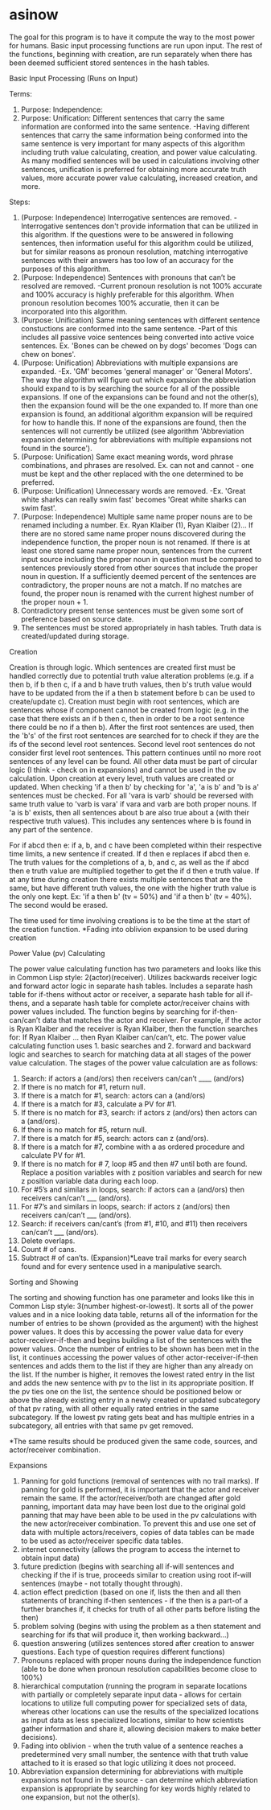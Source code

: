 # asinow

The goal for this program is to have it compute the way to the most power for humans. Basic input processing functions are run upon input. The rest of the functions, beginning with creation, are run separately when there has been deemed sufficient stored sentences in the hash tables. 

Basic Input Processing (Runs on Input)

Terms:
1. Purpose: Independence: 
2. Purpose: Unification: Different sentences that carry the same information are conformed into the same sentence.
-Having different sentences that carry the same information being conformed into the same sentence is very important for many aspects of this algorithm including truth value calculating, creation, and power value calculating. As many modified sentences will be used in calculations involving other sentences, unification is preferred for obtaining more accurate truth values, more accurate power value calculating, increased creation, and more. 

Steps: 
1. (Purpose: Independence) Interrogative sentences are removed. 
-Interrogative sentences don't provide information that can be utilized in this algorithm. If the questions were to be answered    in following sentences, then information useful for this algorithm could be utilized, but for similar reasons as pronoun resolution, matching interrogative sentences with their answers has too low of an accuracy for the purposes of this algorithm. 
2. (Purpose: Independence) Sentences with pronouns that can’t be resolved are removed. 
-Current pronoun resolution is not 100% accurate and 100% accuracy is highly preferable for this algorithm. When pronoun resolution becomes 100% accuratie, then it can be incorporated into this algorithm.  
3. (Purpose: Unification) Same meaning sentences with different sentence constuctions are conformed into the same sentence. 
-Part of this includes all passive voice sentences being converted into active voice sentences. Ex. 'Bones can be chewed on by dogs' becomes 'Dogs can chew on bones'. 
4. (Purpose: Unification) Abbreviations with multiple expansions are expanded.
-Ex. 'GM' becomes 'general manager' or 'General Motors'. The way the algorithm will figure out which expansion the abbreviation should expand to is by searching the source for all of the possible expansions. If one of the expansions can be found and not the other(s), then the expansion found will be the one expanded to. If more than one expansion is found, an additional algorithm expansion will be required for how to handle this. If none of the expansions are found, then the sentences will not currently be utilized (see algorithm 'Abbreviation expansion determining for abbreviations with multiple expansions not found in the source').
5. (Purpose: Unification) Same exact meaning words, word phrase combinations, and phrases are resolved. Ex. can not and cannot - one must be kept and the other replaced with the one determined to be preferred.
6. (Purpose: Unification) Unnecessary words are removed.
-Ex. 'Great white sharks can really swim fast' becomes 'Great white sharks can swim fast'. 
7. (Purpose: Independence) Multiple same name proper nouns are to be renamed including a number. Ex. Ryan Klaiber (1), Ryan Klaiber (2)... If there are no stored same name proper nouns discovered during the independence function, the proper noun is not renamed. If there is at least one stored same name proper noun, sentences from the current input source including the proper noun in question must be compared to sentences previously stored from other sources that include the proper noun in question. If a sufficiently deemed percent of the sentences are contradictory, the proper nouns are not a match. If no matches are found, the proper noun is renamed with the current highest number of the proper noun + 1.  
8. Contradictory present tense sentences must be given some sort of preference based on source date. 
9. The sentences must be stored appropriately in hash tables. Truth data is created/updated during storage. 

Creation

Creation is through logic. Which sentences are created first must be handled correctly due to potential truth value alteration problems (e.g. if a then b, if b then c, if a and b have truth values, then b's truth value would have to be updated from the if a then b statement before b can be used to create/update c). Creation must begin with root sentences, which are sentences whose if component cannot be created from logic (e.g. in the case that there exists an if b then c, then in order to be a root sentence there could be no if a then b). After the first root sentences are used, then the 'b's' of the first root sentences are searched for to check if they are the ifs of the second level root sentences. Second level root sentences do not consider first level root sentences. This pattern continues until no more root sentences of any level can be found. All other data must be part of circular logic (I think - check on in expansions) and cannot be used in the pv calculation. Upon creation at every level, truth values are created or updated. When checking 'if a then b' by checking for 'a', 'a is b' and 'b is a' sentences must be checked. For all 'vara is varb' should be reversed with same truth value to 'varb is vara' if vara and varb are both proper nouns. If 'a is b' exists, then all sentences about b are also true about a (with their respective truth values). This includes any sentences where b is found in any part of the sentence.  

For if abcd then e: if a, b, and c have been completed within their respective time limits, a new sentence if created. If d then e replaces if abcd then e. The truth values for the completions of a, b, and c, as well as the if abcd then e truth value are multiplied together to get the if d then e truth value. 
If at any time during creation there exists multiple sentences that are the same, but have different truth values, the one with the higher truth value is the only one kept. Ex: 'if a then b' (tv = 50%) and 'if a then b' (tv = 40%). The second would be erased. 

The time used for time involving creations is to be the time at the start of the creation function.
*Fading into oblivion expansion to be used during creation

Power Value (pv) Calculating

The power value calculating function has two parameters and looks like this in Common Lisp style: 2(actor)(receiver). 
Utilizes backwards receiver logic and forward actor logic in separate hash tables. Includes a separate hash table for if-thens without actor or receiver, a separate hash table for all if-thens, and a separate hash table for complete actor/receiver chains with power values included. The function begins by searching for if-then-can/can’t data that matches the actor and receiver. For example, if the actor is Ryan Klaiber and the receiver is Ryan Klaiber, then the function searches for: If Ryan Klaiber … then Ryan Klaiber can/can’t, etc. The power value calculating function uses 1. basic searches and 2. forward and backward logic and searches to search for matching data at all stages of the power value calculation. The stages of the power value calculation are as follows: 

1. Search: if actors a (and/ors) then receivers can/can’t ____ (and/ors)
2. If there is no match for #1, return null. 
3. If there is a match for #1, search: actors can a (and/ors)
4. If there is a match for #3, calculate a PV for #1. 
5. If there is no match for #3, search: if actors z (and/ors) then actors can a (and/ors). 
6. If there is no match for #5, return null.
7. If there is a match for #5, search: actors can z (and/ors). 
8. If there is a match for #7, combine with a as ordered procedure and calculate PV for #1.  
9. If there is no match for # 7, loop #5 and then #7 until both are found. Replace a position variables with z position variables and search for new z position variable data during each loop. 
10. For #5’s and similars in loops, search: if actors can a (and/ors) then receivers can/can’t ___ (and/ors). 
11. For #7’s and similars in loops, search: if actors z (and/ors) then receivers can/can’t ___ (and/ors). 
12. Search: if receivers can/cant’s (from #1, #10, and #11) then receivers can/can’t ___ (and/ors). 
13. Delete overlaps. 
14. Count # of cans. 
15. Subtract # of can’ts.
(Expansion)*Leave trail marks for every search found and for every sentence used in a manipulative search. 
 
Sorting and Showing

The sorting and showing function has one parameter and looks like this in Common Lisp style: 3(number highest-or-lowest). It sorts all of the power values and in a nice looking data table, returns all of the information for the number of entries to be shown (provided as the argument) with the highest power values. It does this by accessing the power value data for every actor-receiver-if-then and begins building a list of the sentences with the power values. Once the number of entries to be shown has been met in the list, it continues accessing the power values of other actor-receiver-if-then sentences and adds them to the list if they are higher than any already on the list. If the number is higher, it removes the lowest rated entry in the list and adds the new sentence with pv to the list in its appropriate position. If the pv ties one on the list, the sentence should be positioned below or above the already existing entry in a newly created or updated subcategory of that pv rating, with all other equally rated entries in the same subcategory. If the lowest pv rating gets beat and has multiple entries in a subcategory, all entries with that same pv get removed. 

*The same results should be produced given the same code, sources, and actor/receiver combination. 

Expansions

1. Panning for gold functions (removal of sentences with no trail marks). If panning for gold is performed, it is important that the actor and receiver remain the same. If the actor/receiver/both are changed after gold panning, important data may have been lost due to the original gold panning that may have been able to be used in the pv calculations with the new actor/receiver combination. To prevent this and use one set of data with multiple actors/receivers, copies of data tables can be made to be used as actor/receiver specific data tables. 
2. internet connectivity (allows the program to access the internet to obtain input data)
3. future prediction (begins with searching all if-will sentences and checking if the if is true, proceeds similar to creation using root if-will sentences (maybe - not totally thought through).
4. action effect prediction (based on one if, lists the then and all then statements of branching if-then sentences - if the then is a part-of a further branches if, it checks for truth of all  other parts before listing the then)
5. problem solving (begins with using the problem as a then statement and searching for ifs that will produce it, then working backward...)
6. question answering (utilizes sentences stored after creation to answer questions. Each type of question requires different functions)
7. Pronouns replaced with proper nouns during the independence function (able to be done when pronoun resolution capabilities become close to 100%)
8. hierarchical computation (running the program in separate locations with partially or completely separate input data - allows for certain locations to utilize full computing power for specialized sets of data, whereas other locations can use the results of the specialized locations as input data as less specialized locations, similar to how scientists gather information and share it, allowing decision makers to make better decisions).
9. Fading into oblivion - when the truth value of a sentence reaches a predetermined very small number, the sentence with that truth value attached to it is erased so that logic utilizing it does not proceed. 
10. Abbreviation expansion determining for abbreviations with multiple expansions not found in the source - can determine which abbreviation expansion is appropriate by searching for key words highly related to one expansion, but not the other(s). 












